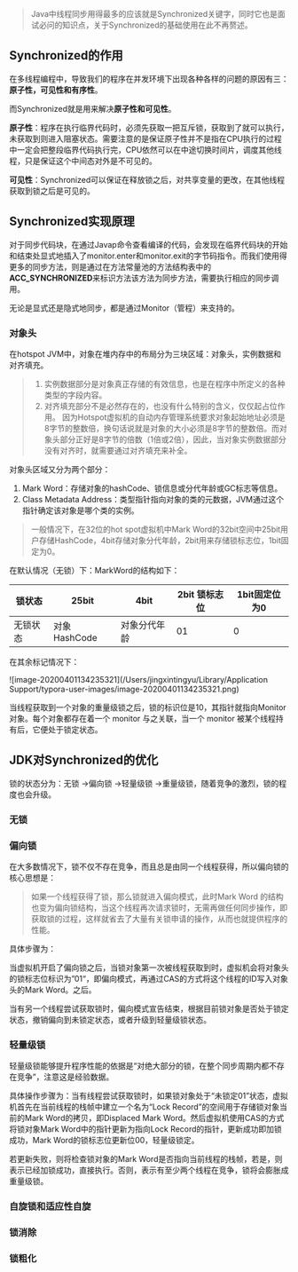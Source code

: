 > Java中线程同步用得最多的应该就是Synchronized关键字，同时它也是面试必问的知识点，关于Synchronized的基础使用在此不再赘述。

## Synchronized的作用

在多线程编程中，导致我们的程序在并发环境下出现各种各样的问题的原因有三：**原子性，可见性和有序性**。

而Synchronized就是用来解决**原子性和可见性**。

**原子性**：程序在执行临界代码时，必须先获取一把互斥锁，获取到了就可以执行，未获取到则进入阻塞状态。需要注意的是保证原子性并不是指在CPU执行的过程中一定会把整段临界代码执行完，CPU依然可以在中途切换时间片，调度其他线程，只是保证这个中间态对外是不可见的。

**可见性**：Synchronized可以保证在释放锁之后，对共享变量的更改，在其他线程获取到锁之后是可见的。

## Synchronized实现原理

对于同步代码块，在通过Javap命令查看编译的代码，会发现在临界代码块的开始和结束处显式地插入了monitor.enter和monitor.exit的字节码指令。而我们使用得更多的同步方法，则是通过在方法常量池的方法结构表中的**ACC_SYNCHRONIZED**来标识方法该方法为同步方法，需要执行相应的同步调用。

无论是显式还是隐式地同步，都是通过Monitor（管程）来支持的。

### 对象头

在hotspot JVM中，对象在堆内存中的布局分为三块区域：对象头，实例数据和对齐填充。

>1. 实例数据部分是对象真正存储的有效信息，也是在程序中所定义的各种类型的字段内容。
>2. 对齐填充部分不是必然存在的，也没有什么特别的含义，仅仅起占位作用。 因为Hotspot虚拟机的自动内存管理系统要求对象起始地址必须是8字节的整数倍，换句话说就是对象的大小必须是8字节的整数倍。而对象头部分正好是8字节的倍数（1倍或2倍），因此，当对象实例数据部分没有对齐时，就需要通过对齐填充来补全。

对象头区域又分为两个部分：

1. Mark Word：存储对象的hashCode、锁信息或分代年龄或GC标志等信息。
2. Class Metadata Address：类型指针指向对象的类的元数据，JVM通过这个指针确定该对象是哪个类的实例。

> 一般情况下，在32位的hot spot虚拟机中Mark Word的32bit空间中25bit用户存储HashCode，4bit存储对象分代年龄，2bit用来存储锁标志位，1bit固定为0。

在默认情况（无锁）下：MarkWord的结构如下：

| 锁状态   | 25bit        | 4bit         | 2bit 锁标志位 | 1bit固定位为0 |
| -------- | ------------ | ------------ | ------------- | ------------- |
| 无锁状态 | 对象HashCode | 对象分代年龄 | 01            | 0             |

在其余标记情况下：

![image-20200401134235321](/Users/jingxintingyu/Library/Application Support/typora-user-images/image-20200401134235321.png)

当线程获取到一个对象的重量级锁之后，锁的标识位是10，其指针就指向Monitor对象。每个对象都存在着一个 monitor 与之关联，当一个 monitor 被某个线程持有后，它便处于锁定状态。

## JDK对Synchronized的优化

锁的状态分为：无锁 ->偏向锁 ->轻量级锁 ->重量级锁，随着竞争的激烈，锁的程度也会升级。

### 无锁

### 偏向锁

在大多数情况下，锁不仅不存在竞争，而且总是由同一个线程获得，所以偏向锁的核心思想是：

> 如果一个线程获得了锁，那么锁就进入偏向模式，此时Mark Word 的结构也变为偏向锁结构，当这个线程再次请求锁时，无需再做任何同步操作，即获取锁的过程，这样就省去了大量有关锁申请的操作，从而也就提供程序的性能。

具体步骤为：

当虚拟机开启了偏向锁之后，当锁对象第一次被线程获取到时，虚拟机会将对象头的锁标志位标识为”01“，即偏向模式，再通过CAS的方式将这个线程的ID写入对象头的Mark Word。之后。

当有另一个线程尝试获取锁时，偏向模式宣告结束，根据目前锁对象是否处于锁定状态，撤销偏向到未锁定状态，或者升级到轻量级锁状态。

### 轻量级锁

轻量级锁能够提升程序性能的依据是“对绝大部分的锁，在整个同步周期内都不存在竞争”，注意这是经验数据。

具体操作步骤为：当有线程尝试获取锁时，如果锁对象处于“未锁定01”状态，虚拟机首先在当前线程的栈帧中建立一个名为“Lock Record”的空间用于存储锁对象当前的Mark Word的拷贝，即Displaced Mark Word。然后虚拟机使用CAS的方式将锁对象Mark Word中的指针更新为指向Lock Record的指针，更新成功即加锁成功，Mark Word的锁标志位更新位00，轻量级锁定。

若更新失败，则将检查锁对象的Mark Word是否指向当前线程的栈帧，若是，则表示已经加锁成功，直接执行。否则，表示有至少两个线程在竞争，锁将会膨胀成重量级锁。

### 自旋锁和适应性自旋

### 锁消除

### 锁粗化



